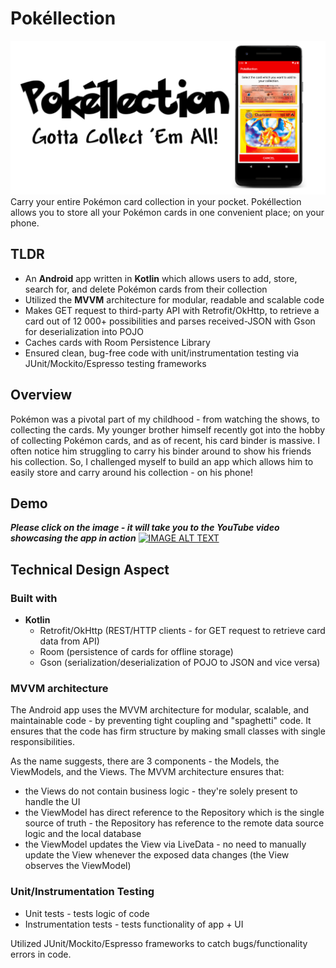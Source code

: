 # Pokéllection
![Pokéllection Banner](https://github.com/nkrishna0609/Pokellection/blob/master/readmeImages/pokellection_feature_graphic.png)
Carry your entire Pokémon card collection in your pocket. Pokéllection allows you to store all your Pokémon cards in one convenient place; on your phone.

## TLDR
* An **Android** app written in **Kotlin** which allows users to add, store, search for, and delete Pokémon cards from their collection 
* Utilized the **MVVM** architecture for modular, readable and scalable code
* Makes GET request to third-party API with Retrofit/OkHttp, to retrieve a card out of 12 000+ possibilities and parses received-JSON with Gson for deserialization into POJO
* Caches cards with Room Persistence Library
* Ensured clean, bug-free code with unit/instrumentation testing via JUnit/Mockito/Espresso testing frameworks

## Overview
Pokémon was a pivotal part of my childhood - from watching the shows, to collecting the cards. My younger brother himself recently got into the hobby of collecting Pokémon cards, and as of recent, his card binder is massive. I often notice him struggling to carry his binder around to show his friends his collection. So, I challenged myself to build an app which allows him to easily store and carry around his collection - on his phone!

## Demo
_**Please click on the image - it will take you to the YouTube video showcasing the app in action**_
[![IMAGE ALT TEXT](http://img.youtube.com/vi/FqfaR6qe-Ag/0.jpg)](https://www.youtube.com/watch?v=FqfaR6qe-Ag "Video Demo")

## Technical Design Aspect
### Built with
* **Kotlin**
  * Retrofit/OkHttp (REST/HTTP clients - for GET request to retrieve card data from API)
  * Room (persistence of cards for offline storage)
  * Gson (serialization/deserialization of POJO to JSON and vice versa)

### MVVM architecture
The Android app uses the MVVM architecture for modular, scalable, and maintainable code - by preventing tight coupling and "spaghetti" code. It ensures that the code has firm structure by making small classes with single responsibilities. 

As the name suggests, there are 3 components - the Models, the ViewModels, and the Views. 
The MVVM architecture ensures that:
* the Views do not contain business logic - they're solely present to handle the UI
* the ViewModel has direct reference to the Repository which is the single source of truth - the Repository has reference to the remote data source logic and the local database
* the ViewModel updates the View via LiveData - no need to manually update the View whenever the exposed data changes (the View observes the ViewModel)

### Unit/Instrumentation Testing
* Unit tests - tests logic of code
* Instrumentation tests - tests functionality of app + UI

Utilized JUnit/Mockito/Espresso frameworks to catch bugs/functionality errors in code.
